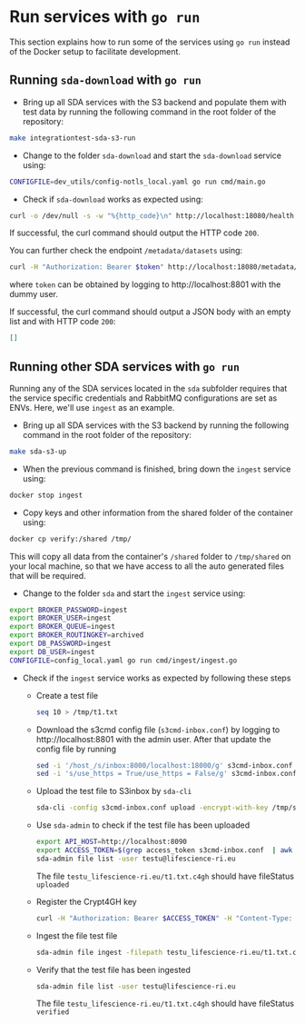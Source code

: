 # Run services with `go run`

This section explains how to run some of the services using `go run` instead of the Docker setup to facilitate development.

## Running `sda-download` with `go run`

- Bring up all SDA services with the S3 backend and populate them with test data by running the following command in the root folder of the repository:

```sh
make integrationtest-sda-s3-run 
```

- Change to the folder `sda-download` and start the `sda-download` service using:

```sh
CONFIGFILE=dev_utils/config-notls_local.yaml go run cmd/main.go
```

- Check if `sda-download` works as expected using:

```sh
curl -o /dev/null -s -w "%{http_code}\n" http://localhost:18080/health
```

If successful, the curl command should output the HTTP code `200`.

You can further check the endpoint `/metadata/datasets` using:

```sh
curl -H "Authorization: Bearer $token" http://localhost:18080/metadata/datasets
```

where `token` can be obtained by logging to http://localhost:8801 with the dummy user.

If successful, the curl command should output a JSON body with an empty list and with HTTP code `200`:

```json
[]
```

## Running other SDA services with `go run`

Running any of the SDA services located in the `sda` subfolder requires that the service specific credentials and RabbitMQ configurations are set as ENVs. Here, we'll use `ingest` as an example.

- Bring up all SDA services with the S3 backend by running the following command in the root folder of the repository:

```sh
make sda-s3-up
```

- When the previous command is finished, bring down the `ingest` service using:

```sh
docker stop ingest
```

- Copy keys and other information from the shared folder of the container using:

```sh
docker cp verify:/shared /tmp/
```

This will copy all data from the container's `/shared` folder to `/tmp/shared` on your local machine, so that we have access to all the auto generated files that will be required.

- Change to the folder `sda` and start the `ingest` service using:

```sh
export BROKER_PASSWORD=ingest
export BROKER_USER=ingest
export BROKER_QUEUE=ingest
export BROKER_ROUTINGKEY=archived
export DB_PASSWORD=ingest
export DB_USER=ingest 
CONFIGFILE=config_local.yaml go run cmd/ingest/ingest.go
```

- Check if the `ingest` service works as expected by following these steps

    - Create a test file

        ```sh
        seq 10 > /tmp/t1.txt
        ```

    - Download the s3cmd config  file (`s3cmd-inbox.conf`) by logging to http://localhost:8801 with the admin user. After that update the config file by running

        ```sh
        sed -i '/host_/s/inbox:8000/localhost:18000/g' s3cmd-inbox.conf
        sed -i 's/use_https = True/use_https = False/g' s3cmd-inbox.conf
        ```

    - Upload the test file to S3inbox by `sda-cli`

        ```sh
        sda-cli -config s3cmd-inbox.conf upload -encrypt-with-key /tmp/shared/c4gh.pub.pem /tmp/t1.txt
        ```

    - Use `sda-admin` to check if the test file has been uploaded

        ```sh
        export API_HOST=http://localhost:8090
        export ACCESS_TOKEN=$(grep access_token s3cmd-inbox.conf  | awk '{print $3}')
        sda-admin file list -user testu@lifescience-ri.eu
        ```

        The file `testu_lifescience-ri.eu/t1.txt.c4gh` should have fileStatus `uploaded`


    - Register the Crypt4GH key

        ```sh
        curl -H "Authorization: Bearer $ACCESS_TOKEN" -H "Content-Type: application/json" -X POST -d '{"pubkey": "'"$( base64 -w0 /tmp/shared/c4gh.pub.pem)"'", "description": "pubkey"}' http://localhost:8090/c4gh-keys/add
        ```

    - Ingest the file test file

        ```sh
        sda-admin file ingest -filepath testu_lifescience-ri.eu/t1.txt.c4gh -user testu@lifescience-ri.eu
        ```

    - Verify that the test file has been ingested

        ```sh
        sda-admin file list -user testu@lifescience-ri.eu
        ```

        The file `testu_lifescience-ri.eu/t1.txt.c4gh` should have fileStatus `verified`
